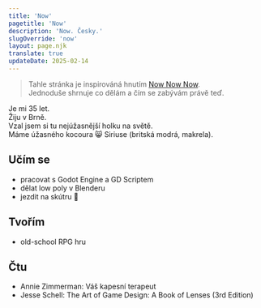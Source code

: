 ```yaml
---
title: 'Now'
pagetitle: 'Now'
description: 'Now. Česky.'
slugOverride: 'now'
layout: page.njk
translate: true
updateDate: 2025-02-14
---
```

> Tahle stránka je inspirováná hnutím [Now Now Now](https://nownownow.com/).  
> Jednoduše shrnuje co dělám a čím se zabývám právě teď.

Je mi 35 let.  
Žiju v Brně.  
Vzal jsem si tu nejúžasnější holku na světě.  
Máme úžasného kocoura 😸 Siriuse (britská modrá, makrela).  

## Učím se

- pracovat s Godot Engine a GD Scriptem  
- dělat low poly v Blenderu  
- jezdit na skútru 🛵  

## Tvořím

- old-school RPG hru  

## Čtu

- Annie Zimmerman: Váš kapesní terapeut  
- Jesse Schell: The Art of Game Design: A Book of Lenses (3rd Edition)